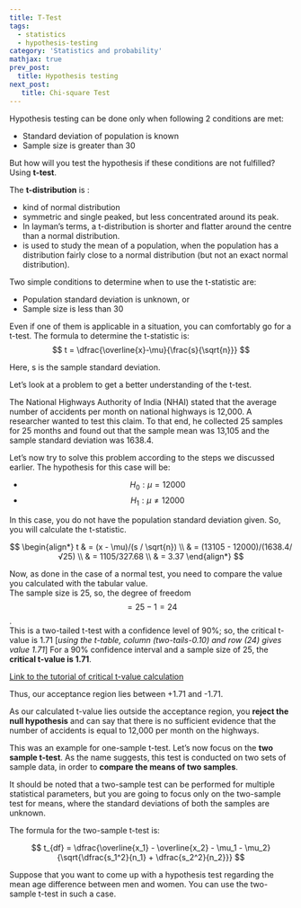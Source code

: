 ```yaml
---
title: T-Test
tags:
  - statistics
  - hypothesis-testing
category: 'Statistics and probability'
mathjax: true
prev_post: 
  title: Hypothesis testing
next_post: 
   title: Chi-square Test
---
```


Hypothesis testing can be done only when following 2 conditions are met:

+ Standard deviation of population is known
+ Sample size is greater than 30

But how will you test the hypothesis if these conditions are not fulfilled? Using **t-test**.

The **t-distribution** is :
<!--more-->
+ kind of normal distribution
+ symmetric and single peaked, but less concentrated around its peak.
+ In layman’s terms, a t-distribution is shorter and flatter around the centre than a normal distribution.
+ is used to study the mean of a population, when the population has a distribution fairly close to a normal distribution (but not an exact normal distribution).

Two simple conditions to determine when to use the t-statistic are:

+ Population standard deviation is unknown, or
+ Sample size is less than 30

Even if one of them is applicable in a situation, you can comfortably go for a t-test. The formula to determine the t-statistic is:  
$$ t = \dfrac{\overline{x}-\mu}{\frac{s}{\sqrt{n}}} $$

Here, s is the sample standard deviation.

Let’s look at a problem to get a better understanding of the t-test.

The National Highways Authority of India (NHAI) stated that the average number of accidents per month on national highways is 12,000. A researcher wanted to test this claim. To that end, he  collected 25 samples for 25 months and found out that the sample mean was 13,105 and the sample standard deviation was 1638.4.

Let’s now try to solve this problem according to the steps we discussed earlier.
The hypothesis for this case will be:

+ $$ H_0: μ=12000 $$
+ $$ H_1: μ \ne 12000 $$

In this case, you do not have the population standard deviation given. So, you will calculate the t-statistic.

$$
\begin{align*}
t & = (x - \mu)/(s / \sqrt{n}) \\
& = (13105 - 12000)/(1638.4/√25) \\
& = 1105/327.68 \\
& = 3.37
\end{align*}
$$

Now, as done in the case of a normal test, you need to compare the value you calculated with the tabular value.  
The sample size is 25, so, the degree of freedom $$ = 25 - 1 = 24 $$.  
This is a two-tailed t-test with a confidence level of 90%; so, the critical t-value is 1.71 [*using the t-table, column (two-tails-0.10) and row (24) gives value 1.71*]
For a 90% confidence interval and a sample size of 25, the **critical t-value is 1.71**.

[Link to the tutorial of critical t-value calculation](http://www.dummies.com/education/math/statistics/how-to-find-t-values-for-confidence-intervals/)

Thus, our acceptance region lies between +1.71 and -1.71.

As our calculated t-value lies outside the acceptance region, you **reject the null hypothesis** and can say that there is no sufficient evidence that the number of accidents is equal to 12,000 per month on the highways.

This was an example for one-sample t-test. Let’s now focus on the **two sample t-test**. As the name suggests, this test is conducted on two sets of sample data, in order to **compare the means of two samples**.

It should be noted that a two-sample test can be performed for multiple statistical parameters, but you are going to focus only on the two-sample test for means, where the standard deviations of both the samples are unknown.

The formula for the two-sample t-test is:

$$ t_{df} = \dfrac{\overline{x_1} - \overline{x_2} - \mu_1 - \mu_2}{\sqrt{\dfrac{s_1^2}{n_1} + \dfrac{s_2^2}{n_2}}} $$

Suppose that you want to come up with a hypothesis test regarding the mean age difference between men and women. You can use the two-sample t-test in such a case.
